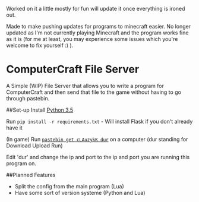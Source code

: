 Worked on it a little mostly for fun will update it once everything is ironed out.


Made to make pushing updates for programs to minecraft easier. No longer updated as I'm not currently playing Minecraft and the program works fine as it is (for me at least, you may experience some issues which you're welcome to fix yourself :) ).


# ComputerCraft File Server

A Simple (WIP) File Server that allows you to write a program for ComputerCraft and then send that file to the game without having to go through pastebin. 

##Set-up
Install [Python 3.5](https://www.python.org/downloads/)

Run ```pip install -r requirements.txt``` - Will install Flask if you don't already have it

(In game) Run [```pastebin get cLAuzykK dur```](http://pastebin.com/cLAuzykK) on a computer (dur standing for Download Upload Run)

Edit 'dur' and change the ip and port to the ip and port you are running this program on.



##Planned Features
- Split the config from the main program (Lua)
- Have some sort of version systeme (Python and Lua)

 


